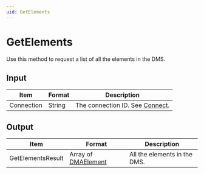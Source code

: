 ```yaml
---
uid: GetElements
---
```


# GetElements

Use this method to request a list of all the elements in the DMS.

## Input

| Item       | Format | Description                                   |
|------------|--------|-----------------------------------------------|
| Connection | String | The connection ID. See [Connect](xref:Connect). |

## Output

| Item | Format | Description |
|--|--|--|
| GetElementsResult | Array of [DMAElement](xref:DMAElement1) | All the elements in the DMS. |
